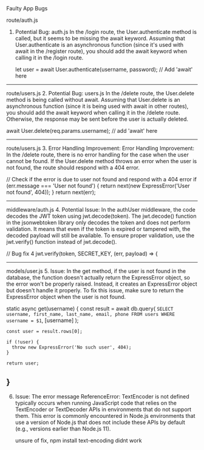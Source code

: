 ##

Faulty App Bugs

 route/auth.js

1. Potential Bug: auth.js
   In the /login route, the User.authenticate method is called, but it seems to be missing the await keyword. Assuming that User.authenticate is an asynchronous function (since it's used with await in the /register route), you should add the await keyword when calling it in the /login route.

   let user = await User.authenticate(username, password); // Add 'await' here

---
route/users.js
2. Potential Bug: users.js
   In the /delete route, the User.delete method is being called without await. Assuming that User.delete is an asynchronous function (since it is being used with await in other routes), you should add the await keyword when calling it in the /delete route. Otherwise, the response may be sent before the user is actually deleted.

   await User.delete(req.params.username); // add 'await' here

---
route/users.js
3. Error Handling Improvement:
   Error Handling Improvement: In the /delete route, there is no error handling for the case when the user cannot be found. If the User.delete method throws an error when the user is not found, the route should respond with a 404 error.

   // Check if the error is due to user not found and respond with a 404 error
   if (err.message === 'User not found') {
   return next(new ExpressError('User not found', 404));
   }
   return next(err);

---
middleware/auth.js
4. Potential Issue: In the authUser middleware, the code decodes the JWT token using jwt.decode(token). The jwt.decode() function in the jsonwebtoken library only decodes the token and does not perform validation. It means that even if the token is expired or tampered with, the decoded payload will still be available. To ensure proper validation, use the jwt.verify() function instead of jwt.decode().

// Bug fix 4
jwt.verify(token, SECRET_KEY, (err, payload) => {

---
 models/user.js
5. Issue:
   In the get method, if the user is not found in the database, the function doesn't actually return the ExpressError object, so the error won't be properly raised. Instead, it creates an ExpressError object but doesn't handle it properly. To fix this issue, make sure to return the ExpressError object when the user is not found.

static async get(username) {
const result = await db.query(
`SELECT username, first_name, last_name, email, phone FROM users WHERE username = $1`,
[username]
);

    const user = result.rows[0];

    if (!user) {
      throw new ExpressError('No such user', 404);
    }

    return user;

## }

6. Issue:
   The error message ReferenceError: TextEncoder is not defined typically occurs when running JavaScript code that relies on the TextEncoder or TextDecoder APIs in environments that do not support them. This error is commonly encountered in Node.js environments that use a version of Node.js that does not include these APIs by default (e.g., versions earlier than Node.js 11).

   unsure of fix, npm install text-encoding didnt work
